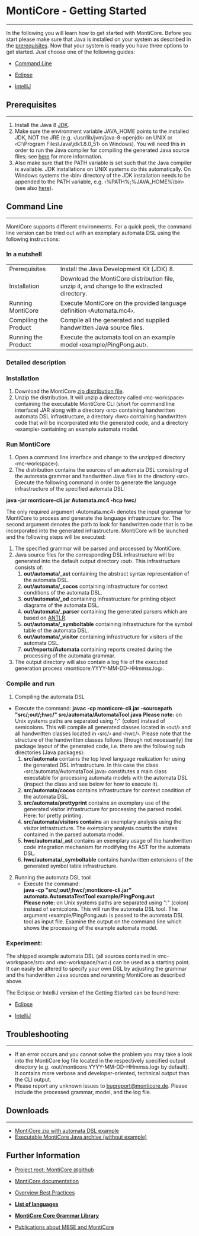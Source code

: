 <!-- (c) https://github.com/MontiCore/monticore -->
# MontiCore - Getting Started

---------------------
In the following you will learn how to get started with MontiCore. 
Before you start please make sure that Java is installed on your system as described 
in the [prerequisites](#prerequisites). Now that your system is ready you have three options to get started. 
Just choose one of the following guides:

-  [Command Line](#command-line)

-  [Eclipse](GettingStartedEclipse.md)

-  [IntelliJ](GettingStartedIntelliJ.md)


## Prerequisites

--------------------
1.  Install the Java 8 [JDK](https://www.oracle.com/technetwork/java/javase/downloads/index.html).
2.  Make sure the environment variable JAVA_HOME points to the installed JDK, 
NOT the JRE (e.g. ‹/usr/lib/jvm/java-8-openjdk› on UNIX or 
‹C:\Program Files\Java\jdk1.8.0_51› on Windows). You will need this in order to run the Java 
compiler for compiling the generated Java source files; see [here](https://stackoverflow.com/questions/tagged/java-home) for more information.
3.  Also make sure that the PATH variable is set such that the Java compiler is available.
 JDK installations on UNIX systems do this automatically. On Windows systems the ‹bin› directory of 
 the JDK installation needs to be appended to the PATH variable, e.g. ‹%PATH%;%JAVA_HOME%\bin› 
 (see also [here](https://stackoverflow.com/questions/2079635/how-can-i-set-the-path-variable-for-javac-so-i-can-manually-compile-my-java-wor)).

## Command Line

--------------------
MontiCore supports different environments. For a quick peek, the command line version can be tried out with an exemplary automata DSL using the following instructions:

### In a nutshell

| | |
|---|---|
|Prerequisites | Install the Java Development Kit (JDK) 8.|
|Installation | Download the MontiCore distribution file, unzip it, and change to the extracted directory.|
|Running MontiCore | Execute MontiCore on the provided language definition ‹Automata.mc4›.|
|Compiling the Product | Compile all the generated and supplied handwritten Java source files.|
|Running the Product | Execute the automata tool on an example model ‹example/PingPong.aut›.|

### Detailed description

### Installation
1.  Download the MontiCore [zip distribution file](http://www.monticore.de/gettingstarted/monticore-cli-6.0.0.zip).
2.  Unzip the distribution. It will unzip a directory called ‹mc-workspace› containing the executable MontiCore CLI (short for command line interface) JAR along with a directory ‹src› containing handwritten automata DSL infrastructure, a directory ‹hwc› containing handwritten code that will be incorporated into the generated code, and a directory ‹example› containing an example automata model.

### Run MontiCore
1.  Open a command line interface and change to the unzipped directory ‹mc-workspace›).
2.  The distribution contains the sources of an automata DSL consisting of the automata grammar and handwritten Java files in the directory ‹src›. Execute the following command in order to generate the language infrastructure of the specified automata DSL:

**java -jar monticore-cli.jar Automata.mc4 -hcp hwc/**

The only required argument ‹Automata.mc4› denotes the input grammar 
for MontiCore to process and generate the language infrastructure for. 
The second argument denotes the path to look for handwritten code that is to be 
incorporated into the generated infrastructure.
MontiCore will be launched and the following steps will be executed:

1.  The specified grammar will be parsed and processed by MontiCore.
2.  Java source files for the corresponding DSL infrastructure will be generated into the default output directory ‹out›. This infrastructure consists of:
    1.  **out/automata/_ast** containing the abstract syntax representation of the automata DSL.
    2.  **out/automata/_cocos** containing infrastructure for context conditions of the automata DSL.
    3.  **out/automata/_od** containing infrastructure for printing object diagrams of the automata DSL.
    4.  **out/automata/_parser** containing the generated parsers which are based on [ANTLR](https://www.antlr.org/).
    5.  **out/automata/_symboltable** containing infrastructure for the symbol table of the automata DSL.
    6.  **out/automata/_visitor** containing infrastructure for visitors of the automata DSL.
    7.  **out/reports/Automata** containing reports created during the processing of the automata grammar.
3.  The output directory will also contain a log file of the executed generation process ‹monticore.YYYY-MM-DD-HHmmss.log›.
### Compile and run
1.  Compiling the automata DSL
*  Execute the command:
**javac -cp monticore-cli.jar -sourcepath "src/;out/;hwc/" src/automata/AutomataTool.java**
**Please note:** on Unix systems paths are separated using ":" (colon) instead of semicolons.
This will compile all generated classes located in ‹out/› and all handwritten classes located in ‹src/› and ‹hwc/›. Please note that the structure of the handwritten classes follows (though not necessarily) the package layout of the generated code, i.e. there are the following sub directories (Java packages):
    1.  **src/automata** contains the top level language realization for using the generated DSL infrastructure. In this case the class ‹src/automata/AutomataTool.java› constitutes a main class executable for processing automata models with the automata DSL (inspect the class and see below for how to execute it).
    2.  **src/automata/cocos** contains infrastructure for context condition of the automata DSL.
    3.  **src/automata/prettyprint** contains an exemplary use of the generated visitor infrastructure for processing the parsed model. Here: for pretty printing.
    4.  **src/automata/visitors contains** an exemplary analysis using the visitor infrastructure. The exemplary analysis counts the states contained in the parsed automata model.
    5.  **hwc/automata/_ast** contains an exemplary usage of the handwritten code integration mechanism for modifying the AST for the automata DSL.
    6.  **hwc/automata/_symboltable** contains handwritten extensions of the generated symbol table infrastructure.
2.  Running the automata DSL tool
    *  Execute the command: <br>
    **java -cp "src/;out/;hwc/;monticore-cli.jar" automata.AutomataTextTool example/PingPong.aut** <br>
    **Please note:** on Unix systems paths are separated using ":" (colon) instead of semicolons.
    This will run the automata DSL tool. The argument ‹example/PingPong.aut› is passed to the automata DSL tool as input file. Examine the output on the command line which shows the processing of the example automata model.

### Experiment:
The shipped example automata DSL (all sources contained in ‹mc-workspace/src› and ‹mc-workspace/hwc›) can be used as a starting point. It can easily be altered to specify your own DSL by adjusting the grammar and the handwritten Java sources and rerunning MontiCore as described above.

The Eclipse or IntelliJ version of the Getting Started can be found here:

-  [Eclipse](GettingStartedEclipse.md)

-  [IntelliJ](GettingStartedIntelliJ.md)

## Troubleshooting

----------------------
*  If an error occurs and you cannot solve the problem you may take a look into the MontiCore 
log file located in the respectively specified output directory 
(e.g. ‹out/monticore.YYYY-MM-DD-HHmmss.log› by default). 
It contains more verbose and developer-oriented, technical output than the CLI output.
*  Please report any unknown issues to <bugreport@monticore.de>. 
Please include the processed grammar, model, and the log file.

## Downloads

---------------------------------
*  [MontiCore zip with automata DSL example](http://www.monticore.de/gettingstarted/monticore-cli-6.0.0.zip)
*  [Executable MontiCore Java archive (without example)](http://www.monticore.de/gettingstarted/monticore-cli-6.0.0.zip)
 	
## Further Information

* [Project root: MontiCore @github](https://github.com/MontiCore/monticore)
* [MontiCore documentation](http://www.monticore.de/)

* [Overview Best Practices](BestPractices.md)
* [**List of languages**](https://git.rwth-aachen.de/monticore/monticore/-/blob/dev/docs/Languages.md)
* [**MontiCore Core Grammar Library**](https://git.rwth-aachen.de/monticore/monticore/blob/dev/monticore-grammar/src/main/grammars/de/monticore/Grammars.md)
* [Publications about MBSE and MontiCore](https://www.se-rwth.de/publications/)



